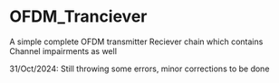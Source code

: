 # OFDM_Tranciever

A simple complete OFDM transmitter Reciever chain which contains Channel impairments as well

31/Oct/2024:
Still throwing some errors, minor corrections to be done 


